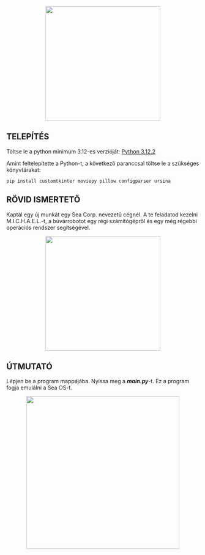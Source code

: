 <p align="center">
    <img src="https://github.com/PITRv1/ScubaBot/assets/159771306/1cae5473-d150-4c05-9bd2-a19618c527dc" style="width:300px; "/>
</p>

## TELEPÍTÉS

Töltse le a python minimum 3.12-es verzióját: [Python 3.12.2](https://www.python.org/ftp/python/3.12.2/python-3.12.2-amd64.exe)

Amint feltelepítette a Python-t, a következő paranccsal töltse le a szükséges könyvtárakat:
```
pip install customtkinter moviepy pillow configparser ursina
```

## RÖVID ISMERTETŐ
Kaptál egy új munkát egy Sea Corp. nevezetű cégnél. A te feladatod kezelni M.I.C.H.A.E.L.-t, a búvárrobotot egy régi számítógépről és egy még régebbi operációs rendszer segítségével.

<p align="center">
    <img src="https://github.com/PITRv1/ScubaBot/assets/159771306/c6da00b1-7dcf-4a1f-bf43-ef91d7eec8a7" style="width:300px; "/>
</p>

## ÚTMUTATÓ
Lépjen be a program mappájába. Nyissa meg a _**main.py**_-t. Ez a program fogja emulálni a Sea OS-t.

<p align="center">
    <img src="https://github.com/PITRv1/ScubaBot/assets/159771306/fbf3b679-acaf-41dd-945e-4a3b7db5a2ca" style="width:400px; "/>
</p>
